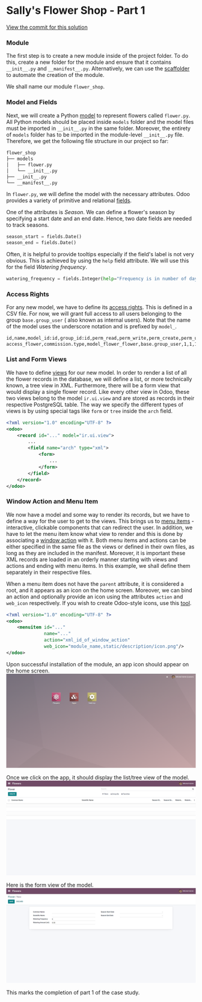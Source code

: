 # Sally's Flower Shop - Part 1

[View the commit for this solution](https://github.com/odoo-ps/psae-btco/commit/27601745934143e124f6d9502a59203987c9884c)

### Module

The first step is to create a new module inside of the project folder. To do this, create a new folder for the module
and ensure that it contains `__init__.py` and `__manifest__.py`. Alternatively, we can use
the [scaffolder](https://www.odoo.com/documentation/15.0/developer/cli.html#scaffolding)
to automate the creation of the module.

We shall name our module `flower_shop`.

### Model and Fields

Next, we will create a
Python [model](https://www.odoo.com/documentation/16.0/developer/reference/backend/orm.html#models) to represent flowers
called `flower.py`. All Python models should be
placed inside `models` folder and the model files must be imported in `__init__.py` in the same folder. Moreover, the
entirety of `models` folder has to be imported in the module-level `__init__.py` file. Therefore, we get the following
file structure in our project so far:

```text
flower_shop
├── models
│   ├── flower.py
│   └── __init__.py
├── __init__.py
└── __manifest__.py
```

In `flower.py`, we will define the model with the necessary attributes. Odoo provides a variety
of primitive and
relational [fields](https://www.odoo.com/documentation/16.0/developer/reference/backend/orm.html#fields).

One of the attributes is <i>Season</i>. We can define a flower's season by specifying a start date and an end date.
Hence,
two date fields are needed to track seasons.

```python
season_start = fields.Date()
season_end = fields.Date()
```

<GitHubButton link="https://github.com/odoo-ps/psae-btco/blob/sally-flower-shop/flower_shop/models/flower.py#L11"></GitHubButton>

Often, it is helpful to provide tooltips especially if the field's label is not very obvious. This is achieved by using
the `help` field attribute. We will use this for the field _Watering frequency_.

```python
watering_frequency = fields.Integer(help="Frequency is in number of days")
```

<GitHubButton link="https://github.com/odoo-ps/psae-btco/blob/sally-flower-shop/flower_shop/models/flower.py#L12"></GitHubButton>

### Access Rights

For any new model, we have to define
its [access rights](https://www.odoo.com/documentation/16.0/developer/reference/backend/security.html#access-rights).
This is defined in a CSV file. For now, we will grant full access to all users belonging to the
group `base.group_user` (
also known as internal users). Note that the name of the model uses the underscore notation and is prefixed by `model_`.

```text
id,name,model_id:id,group_id:id,perm_read,perm_write,perm_create,perm_unlink
access_flower,commission.type,model_flower_flower,base.group_user,1,1,1,1
```

<GitHubButton link="https://github.com/odoo-ps/psae-btco/blob/sally-flower-shop/flower_shop/security/ir.model.access.csv#L2"></GitHubButton>

### List and Form Views

We have to define [views](https://www.odoo.com/documentation/16.0/developer/howtos/backend.html#basic-views) for our new
model. In order to render a list of all the flower records in the database, we will
define a list, or more technically known, a tree view in XML. Furthermore, there will be a form view that would
display a single flower record. Like every other view in Odoo, these two views belong to the model `ir.ui.view` and are
stored as records in their respective PostgreSQL table. The way we specify the different types of views is by using
special tags like `form` or `tree` inside the `arch` field.

```xml
<?xml version="1.0" encoding="UTF-8" ?>
<odoo>
    <record id="..." model="ir.ui.view">
        ...
        <field name="arch" type="xml">
            <form>
                ...
            </form>
        </field>
    </record>
</odoo>
```

<GitHubButton link="https://github.com/odoo-ps/psae-btco/blob/sally-flower-shop/flower_shop/views/flower_views.xml#L7"></GitHubButton>

### Window Action and Menu Item

We now have a model and some way to render its records, but we have to define a way for the user to get to the views.
This brings us to [menu items](https://www.odoo.com/documentation/16.0/developer/howtos/backend.html#actions-and-menus) - interactive, clickable components that can redirect the user.
In addition, we have to let the menu item know what view to render and this is done by associating
a [window action](https://www.odoo.com/documentation/16.0/developer/reference/backend/actions.html#window-actions-ir-actions-act-window)
with it. Both menu items and actions can be either specified in the same file as the views or defined in their own
files, as long as they are included in the manifest. Moreover, it is important these XML records are loaded in an
orderly manner starting with views and actions and ending with menu items. In this example, we shall define them
separately in their respective files.

When a menu item does not have the `parent` attribute, it is considered a root, and it appears as an icon on the home
screen.
Moreover, we can bind an action and optionally provide an icon using the attributes `action` and `web_icon`
respectively.
If you wish to create Odoo-style icons, use this [tool](https://spilymp.github.io/ibo/).

```xml
<?xml version="1.0" encoding="UTF-8" ?>
<odoo>
    <menuitem id="..."
              name="..."
              action="xml_id_of_window_action"
              web_icon="module_name,static/description/icon.png"/>
</odoo>
```

<GitHubButton link="https://github.com/odoo-ps/psae-btco/blob/sally-flower-shop/flower_shop/views/menu_items.xml#L3"></GitHubButton>

Upon successful installation of the module, an app icon should appear on the home screen.
![Successful module installation](../.vuepress/assets/images/part-1-img-1.png)

Once we click on the app, it should display the list/tree view of the model.
![List view of model](../.vuepress/assets/images/part-1-img-2.png)

Here is the form view of the model.
![Form view of model](../.vuepress/assets/images/part-1-img-3.png)

This marks the completion of part 1 of the case study.